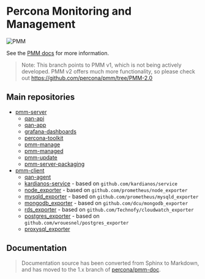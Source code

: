 # Percona Monitoring and Management

![PMM](https://www.percona.com/sites/default/files/pmm-logo.png)

See the [PMM docs](https://www.percona.com/doc/percona-monitoring-and-management/index.html) for more information.

> Note: This branch points to PMM v1, which is not being actively developed. PMM v2 offers much more functionality, so please check out https://github.com/percona/pmm/tree/PMM-2.0

## Main repositories

* [pmm-server](https://github.com/percona/pmm-server)
  * [qan-api](https://github.com/percona/qan-api)
  * [qan-app](https://github.com/percona/qan-app)
  * [grafana-dashboards](https://github.com/percona/grafana-dashboards)
  * [percona-toolkit](https://github.com/percona/percona-toolkit)
  * [pmm-manage](https://github.com/percona/pmm-manage)
  * [pmm-managed](https://github.com/percona/pmm-managed)
  * [pmm-update](https://github.com/percona/pmm-update)
  * [pmm-server-packaging](https://github.com/percona/pmm-server-packaging)
* [pmm-client](https://github.com/percona/pmm-client)
  * [qan-agent](https://github.com/percona/qan-agent)
  * [kardianos-service](https://github.com/percona/kardianos-service) - based on `github.com/kardianos/service`
  * [node_exporter](https://github.com/percona/node_exporter) - based on `github.com/prometheus/node_exporter`
  * [mysqld_exporter](https://github.com/percona/mysqld_exporter) - based on `github.com/prometheus/mysqld_exporter`
  * [mongodb_exporter](https://github.com/percona/mongodb_exporter) - based on `github.com/dcu/mongodb_exporter`
  * [rds_exporter](https://github.com/percona/rds_exporter) - based on `github.com/Technofy/cloudwatch_exporter`
  * [postgres_exporter](https://github.com/percona/postgres_exporter) - based on `github.com/wrouesnel/postgres_exporter`
  * [proxysql_exporter](https://github.com/percona/proxysql_exporter)

## Documentation

> Documentation source has been converted from Sphinx to Markdown, and has moved to the 1.x branch of [percona/pmm-doc](https://github.com/percona/pmm-doc/tree/1.x).
